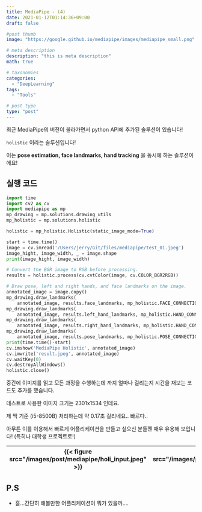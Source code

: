 ```yaml
---
title: MediaPipe - (4)
date: 2021-01-12T01:14:36+09:00
draft: false

#post thumb
image: "https://google.github.io/mediapipe/images/mediapipe_small.png"

# meta description
description: "this is meta description"
math: true

# taxonomies
categories:
  - "DeepLearning"
tags:
  - "Tools"

# post type
type: "post"
---
```


최근 MediaPipe의 버전이 올라가면서 python API에 추가된 솔루션이 있습니다!

`holistic` 이라는 솔루션입니다!

이는 **pose estimation, face landmarks, hand tracking** 을 동시에 하는 솔루션이에요!

## 실행 코드

```python
import time
import cv2 as cv
import mediapipe as mp
mp_drawing = mp.solutions.drawing_utils
mp_holistic = mp.solutions.holistic

holistic = mp_holistic.Holistic(static_image_mode=True)

start = time.time()
image = cv.imread('/Users/jerry/Git/files/mediapipe/test_01.jpeg')
image_hight, image_width, _ = image.shape
print(image_hight, image_width)

# Convert the BGR image to RGB before processing.
results = holistic.process(cv.cvtColor(image, cv.COLOR_BGR2RGB))

# Draw pose, left and right hands, and face landmarks on the image.
annotated_image = image.copy()
mp_drawing.draw_landmarks(
    annotated_image, results.face_landmarks, mp_holistic.FACE_CONNECTIONS)
mp_drawing.draw_landmarks(
    annotated_image, results.left_hand_landmarks, mp_holistic.HAND_CONNECTIONS)
mp_drawing.draw_landmarks(
    annotated_image, results.right_hand_landmarks, mp_holistic.HAND_CONNECTIONS)
mp_drawing.draw_landmarks(
    annotated_image, results.pose_landmarks, mp_holistic.POSE_CONNECTIONS)
print(time.time()-start)
cv.imshow('MediaPipe Holistic', annotated_image)
cv.imwrite('result.jpeg', annotated_image)
cv.waitKey(0)
cv.destroyAllWindows()
holistic.close()
```

중간에 이미지를 읽고 모든 과정을 수행하는데 까지 얼마나 걸리는지 시간을 재보는 코드도 추가를 했습니다. 

테스트로 사용한 이미지 크기는 2301x1534 인데요. 

제 맥 기준 (i5-8500B) 처리하는데 약 0.17초 걸리네요.. 빠르다..

아무튼 이를 이용해서 빠르게 어플리케이션을 만들고 싶으신 분들껜 매우 유용해 보입니다! (특히나 대학생 프로젝트로!)

| {{< figure src="/images/post/mediapipe/holi_input.jpeg" >}} |  {{< figure src="/images/post/mediapipe/holi_output.jpeg" >}} |
| :-: | :-: |


## P.S
- 흠...간단히 해볼만한 어플리케이션이 뭐가 있을까....